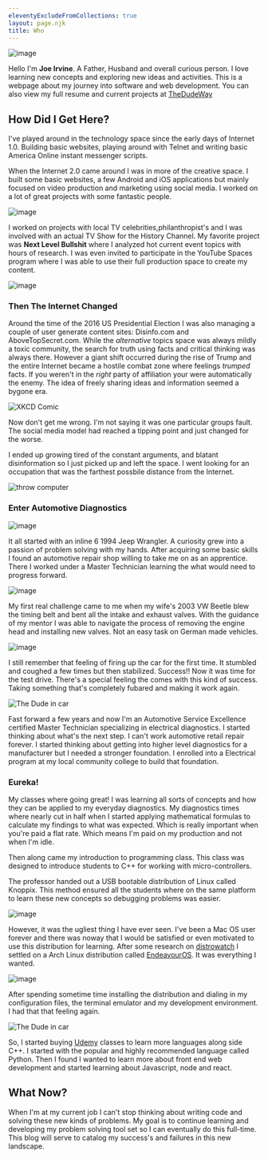 ```yaml
---
eleventyExcludeFromCollections: true
layout: page.njk
title: Who
---
```


![image](https://www.thedudeway.com/blog-images/noplacelikehome.jpg)

Hello I'm **Joe Irvine**. A Father, Husband and overall curious person. I love learning new concepts and exploring new ideas and activities. This is a webpage about my journey into software and web development. You can also view my full resume and current projects at [TheDudeWay](https://thedudeway.com)

## How Did I Get Here?

I've played around in the technology space since the early days of Internet 1.0. Building basic websites, playing around with Telnet and writing basic America Online instant messenger scripts.

When the Internet 2.0 came around I was in more of the creative space. I built some basic websites, a few Android and iOS applications but mainly focused on video production and marketing using social media. I worked on a lot of great projects with some fantastic people.

![image](https://thedudeway.com/blog-images/Unexplained-Shoot-2.jpg)

I worked on projects with local TV celebrities,philanthropist's and I was involved with an actual TV Show for the History Channel. My favorite project was **Next Level Bullshit** where I analyzed hot current event topics with hours of research. I was even invited to participate in the YouTube Spaces program where I was able to use their full production space to create my content.

![image](https://thedudeway.com/blog-images/unexplained-shoot.jpg)

### Then The Internet Changed

Around the time of the 2016 US Presidential Election I was also managing a couple of user generate content sites: Disinfo.com and AboveTopSecret.com. While the _alternative_ topics space was always mildly a toxic community, the search for truth using facts and critical thinking was always there. However a giant shift occurred during the rise of Trump and the entire Internet became a hostile combat zone where feelings _trumped_ facts. If you weren't in the _right_ party of affiliation your were automatically the enemy. The idea of freely sharing ideas and information seemed a bygone era.

![XKCD Comic](https://imgs.xkcd.com/comics/duty_calls.png)

Now don't get me wrong. I'm not saying it was one particular groups fault. The social media model had reached a tipping point and just changed for the worse.

I ended up growing tired of the constant arguments, and blatant disinformation so I just picked up and left the space. I went looking for an occupation that was the farthest possbile distance from the Internet.

![throw computer](https://media.giphy.com/media/ghutdpgRkhkxq/giphy.gif)

### Enter Automotive Diagnostics

![image](https://thedudeway.com/blog-images/jeep.jpg)

It all started with an inline 6 1994 Jeep Wrangler. A curiosity grew into a passion of problem solving with my hands. After acquiring some basic skills I found an automotive repair shop willing to take me on as an apprentice. There I worked under a Master Technician learning the what would need to progress forward.

![image](https://thedudeway.com/blog-images/vw.jpg)

My first real challenge came to me when my wife's 2003 VW Beetle blew the timing belt and bent all the intake and exhaust valves. With the guidance of my mentor I was able to navigate the process of removing the engine head and installing new valves. Not an easy task on German made vehicles.

![image](https://thedudeway.com/blog-images/vw-valves.jpg)

I still remember that feeling of firing up the car for the first time. It stumbled and coughed a few times but then stabilized. Success!! Now it was time for the test drive. There's a special feeling the comes with this kind of success. Taking something that's completely fubared and making it work again.

![The Dude in car](https://www.thedudeway.com/blog-images/the-big-lebowski-the-dude.gif)

Fast forward a few years and now I'm an Automotive Service Excellence certified Master Technician specializing in electrical diagnostics. I started thinking about what's the next step. I can't work automotive retail repair forever. I started thinking about getting into higher level diagnostics for a manufacturer but I needed a stronger foundation. I enrolled into a Electrical program at my local community college to build that foundation.

### Eureka!

My classes where going great! I was learning all sorts of concepts and how they can be applied to my everyday diagnostics. My diagnostics times where nearly cut in half when I started applying mathematical formulas to calculate my findings to what was expected. Which is really important when you're paid a flat rate. Which means I'm paid on my production and not when I'm idle.

Then along came my introduction to programming class. This class was designed to introduce students to C++ for working with micro-controllers.

The professor handed out a USB bootable distribution of Linux called Knoppix. This method ensured all the students where on the same platform to learn these new concepts so debugging problems was easier.

![image](https://thedudeway.com/blog-images/KNOPPIX.jpg)

However, it was the ugliest thing I have ever seen. I've been a Mac OS user forever and there was noway that I would be satisfied or even motivated to use this distribution for learning. After some research on [distrowatch](https://distrowatch.com/) I settled on a Arch Linux distribution called [EndeavourOS](https://endeavouros.com/). It was everything I wanted.

![image](https://thedudeway.com/blog-images/desktop.jpg)

After spending sometime time installing the distribution and dialing in my configuration files, the terminal emulator and my development environment. I had that that feeling again.

![The Dude in car](https://www.thedudeway.com/blog-images/the-big-lebowski-the-dude.gif)

So, I started buying [Udemy](https://www.udemy.com/) classes to learn more languages along side C++. I started with the popular and highly recommended language called Python. Then I found I wanted to learn more about front end web development and started learning about Javascript, node and react.

## What Now?

When I'm at my current job I can't stop thinking about writing code and solving these new kinds of problems. My goal is to continue learning and developing my problem solving tool set so I can eventually do this full-time. This blog will serve to catalog my success's and failures in this new landscape.
